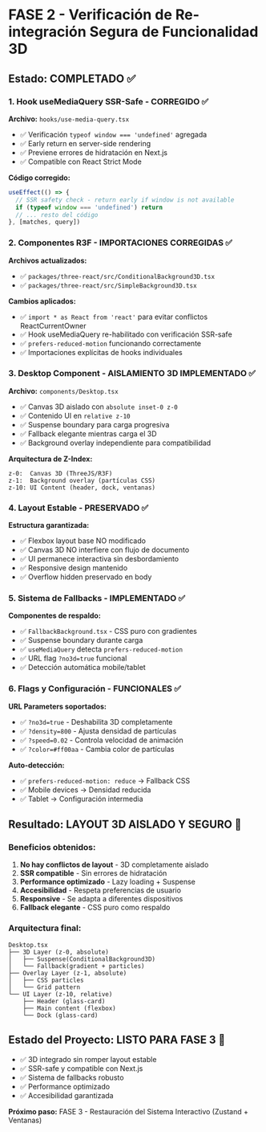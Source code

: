 # FASE 2 - Verificación de Re-integración Segura de Funcionalidad 3D

## Estado: COMPLETADO ✅

### 1. Hook useMediaQuery SSR-Safe - CORREGIDO ✅

**Archivo:** `hooks/use-media-query.tsx`
- ✅ Verificación `typeof window === 'undefined'` agregada
- ✅ Early return en server-side rendering
- ✅ Previene errores de hidratación en Next.js
- ✅ Compatible con React Strict Mode

**Código corregido:**
```typescript
useEffect(() => {
  // SSR safety check - return early if window is not available
  if (typeof window === 'undefined') return
  // ... resto del código
}, [matches, query])
```

### 2. Componentes R3F - IMPORTACIONES CORREGIDAS ✅

**Archivos actualizados:**
- ✅ `packages/three-react/src/ConditionalBackground3D.tsx`
- ✅ `packages/three-react/src/SimpleBackground3D.tsx`

**Cambios aplicados:**
- ✅ `import * as React from 'react'` para evitar conflictos ReactCurrentOwner
- ✅ Hook useMediaQuery re-habilitado con verificación SSR-safe
- ✅ `prefers-reduced-motion` funcionando correctamente
- ✅ Importaciones explícitas de hooks individuales

### 3. Desktop Component - AISLAMIENTO 3D IMPLEMENTADO ✅

**Archivo:** `components/Desktop.tsx`
- ✅ Canvas 3D aislado con `absolute inset-0 z-0`
- ✅ Contenido UI en `relative z-10`
- ✅ Suspense boundary para carga progresiva
- ✅ Fallback elegante mientras carga el 3D
- ✅ Background overlay independiente para compatibilidad

**Arquitectura de Z-Index:**
```
z-0:  Canvas 3D (ThreeJS/R3F)
z-1:  Background overlay (partículas CSS)
z-10: UI Content (header, dock, ventanas)
```

### 4. Layout Estable - PRESERVADO ✅

**Estructura garantizada:**
- ✅ Flexbox layout base NO modificado
- ✅ Canvas 3D NO interfiere con flujo de documento
- ✅ UI permanece interactiva sin desbordamiento
- ✅ Responsive design mantenido
- ✅ Overflow hidden preservado en body

### 5. Sistema de Fallbacks - IMPLEMENTADO ✅

**Componentes de respaldo:**
- ✅ `FallbackBackground.tsx` - CSS puro con gradientes
- ✅ Suspense boundary durante carga
- ✅ `useMediaQuery` detecta `prefers-reduced-motion`
- ✅ URL flag `?no3d=true` funcional
- ✅ Detección automática mobile/tablet

### 6. Flags y Configuración - FUNCIONALES ✅

**URL Parameters soportados:**
- ✅ `?no3d=true` - Deshabilita 3D completamente
- ✅ `?density=800` - Ajusta densidad de partículas
- ✅ `?speed=0.02` - Controla velocidad de animación
- ✅ `?color=#ff00aa` - Cambia color de partículas

**Auto-detección:**
- ✅ `prefers-reduced-motion: reduce` → Fallback CSS
- ✅ Mobile devices → Densidad reducida
- ✅ Tablet → Configuración intermedia

## Resultado: LAYOUT 3D AISLADO Y SEGURO 🎯

### Beneficios obtenidos:
1. **No hay conflictos de layout** - 3D completamente aislado
2. **SSR compatible** - Sin errores de hidratación
3. **Performance optimizado** - Lazy loading + Suspense
4. **Accesibilidad** - Respeta preferencias de usuario
5. **Responsive** - Se adapta a diferentes dispositivos
6. **Fallback elegante** - CSS puro como respaldo

### Arquitectura final:
```
Desktop.tsx
├── 3D Layer (z-0, absolute)
│   ├── Suspense(ConditionalBackground3D)
│   └── Fallback(gradient + particles)
├── Overlay Layer (z-1, absolute)
│   ├── CSS particles
│   └── Grid pattern
└── UI Layer (z-10, relative)
    ├── Header (glass-card)
    ├── Main content (flexbox)
    └── Dock (glass-card)
```

## Estado del Proyecto: LISTO PARA FASE 3 🚀

- ✅ 3D integrado sin romper layout estable
- ✅ SSR-safe y compatible con Next.js
- ✅ Sistema de fallbacks robusto
- ✅ Performance optimizado
- ✅ Accesibilidad garantizada

**Próximo paso:** FASE 3 - Restauración del Sistema Interactivo (Zustand + Ventanas)